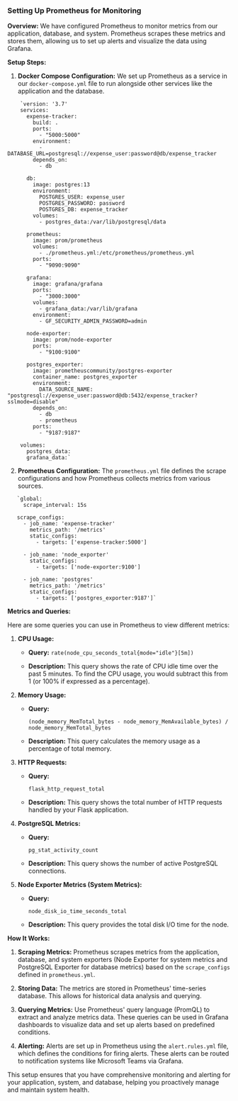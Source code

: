 ### Setting Up Prometheus for Monitoring

**Overview:** We have configured Prometheus to monitor metrics from our application, database, and system. Prometheus scrapes these metrics and stores them, allowing us to set up alerts and visualize the data using Grafana.

**Setup Steps:**

1.  **Docker Compose Configuration:** We set up Prometheus as a service in our `docker-compose.yml` file to run alongside other services like the application and the database.

```
    `version: '3.7'
    services:
      expense-tracker:
        build: .
        ports:
          - "5000:5000"
        environment:
          - DATABASE_URL=postgresql://expense_user:password@db/expense_tracker
        depends_on:
          - db

      db:
        image: postgres:13
        environment:
          POSTGRES_USER: expense_user
          POSTGRES_PASSWORD: password
          POSTGRES_DB: expense_tracker
        volumes:
          - postgres_data:/var/lib/postgresql/data

      prometheus:
        image: prom/prometheus
        volumes:
          - ./prometheus.yml:/etc/prometheus/prometheus.yml
        ports:
          - "9090:9090"

      grafana:
        image: grafana/grafana
        ports:
          - "3000:3000"
        volumes:
          - grafana_data:/var/lib/grafana
        environment:
          - GF_SECURITY_ADMIN_PASSWORD=admin

      node-exporter:
        image: prom/node-exporter
        ports:
          - "9100:9100"

      postgres_exporter:
        image: prometheuscommunity/postgres-exporter
        container_name: postgres_exporter
        environment:
          DATA_SOURCE_NAME: "postgresql://expense_user:password@db:5432/expense_tracker?sslmode=disable"
        depends_on:
          - db
          - prometheus
        ports:
          - "9187:9187"

    volumes:
      postgres_data:
      grafana_data:`
```

2.  **Prometheus Configuration:** The `prometheus.yml` file defines the scrape configurations and how Prometheus collects metrics from various sources.

 ```
    `global:
      scrape_interval: 15s

    scrape_configs:
      - job_name: 'expense-tracker'
        metrics_path: '/metrics'
        static_configs:
          - targets: ['expense-tracker:5000']

      - job_name: 'node_exporter'
        static_configs:
          - targets: ['node-exporter:9100']

      - job_name: 'postgres'
        metrics_path: '/metrics'
        static_configs:
          - targets: ['postgres_exporter:9187']`
 ```

**Metrics and Queries:**

Here are some queries you can use in Prometheus to view different metrics:

1.  **CPU Usage:**

    -   **Query:**
        `rate(node_cpu_seconds_total{mode="idle"}[5m])`

    -   **Description:** This query shows the rate of CPU idle time over the past 5 minutes. To find the CPU usage, you would subtract this from 1 (or 100% if expressed as a percentage).
2.  **Memory Usage:**

    -   **Query:**

        `(node_memory_MemTotal_bytes - node_memory_MemAvailable_bytes) / node_memory_MemTotal_bytes`

    -   **Description:** This query calculates the memory usage as a percentage of total memory.
3.  **HTTP Requests:**

    -   **Query:**

        `flask_http_request_total`

    -   **Description:** This query shows the total number of HTTP requests handled by your Flask application.
4.  **PostgreSQL Metrics:**

    -   **Query:**

        `pg_stat_activity_count`

    -   **Description:** This query shows the number of active PostgreSQL connections.
5.  **Node Exporter Metrics (System Metrics):**

    -   **Query:**

        `node_disk_io_time_seconds_total`

    -   **Description:** This query provides the total disk I/O time for the node.

**How It Works:**

1.  **Scraping Metrics:** Prometheus scrapes metrics from the application, database, and system exporters (Node Exporter for system metrics and PostgreSQL Exporter for database metrics) based on the `scrape_configs` defined in `prometheus.yml`.

2.  **Storing Data:** The metrics are stored in Prometheus' time-series database. This allows for historical data analysis and querying.

3.  **Querying Metrics:** Use Prometheus' query language (PromQL) to extract and analyze metrics data. These queries can be used in Grafana dashboards to visualize data and set up alerts based on predefined conditions.

4.  **Alerting:** Alerts are set up in Prometheus using the `alert.rules.yml` file, which defines the conditions for firing alerts. These alerts can be routed to notification systems like Microsoft Teams via Grafana.

This setup ensures that you have comprehensive monitoring and alerting for your application, system, and database, helping you proactively manage and maintain system health.
